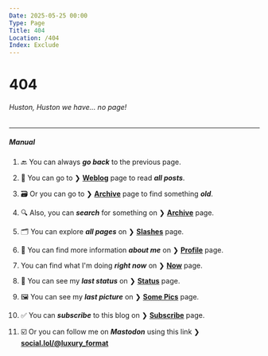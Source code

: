 ```yaml
---
Date: 2025-05-25 00:00
Type: Page
Title: 404
Location: /404
Index: Exclude
---
```


# 404

###### Huston, Huston we have... no page!

---

##### Manual

1. 🔙 You can always ***go back*** to the previous page.

2. 📜 You can go to ❯ [**Weblog**](/) page to read ***all posts***.

3. 🗃️ Or you can go to ❯ [**Archive**](/archive) page to find something ***old***.

4. 🔍 Also, you can ***search*** for something on ❯ [**Archive**](/archive) page.

5. 🗂️ You can explore ***all pages*** on ❯ [**Slashes**](/slashesh) page.

6. 👤 You can find more information ***about me*** on ❯ [**Profile**](/profile) page.

7. You can find what I'm doing ***right now*** on ❯ [**Now**](/now) page.

8. 💬 You can see my ***last status*** on ❯ [**Status**](/status) page.

9. 🖼️ You can see my ***last picture*** on ❯ [**Some Pics**](/some-pics) page.

10. ✅ You can ***subscribe*** to this blog on ❯ [**Subscribe**](/subscribe) page.

11. ☑️ Or you can follow me on <i class="fa-brands fa-mastodon"></i> ***Mastodon*** using this link ❯ [**social.lol/@luxury_format**](https://social.lol/@luxury_format)
